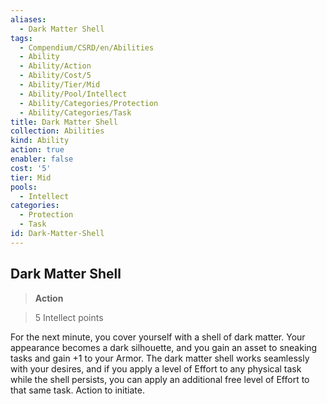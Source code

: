 ```yaml
---
aliases:
  - Dark Matter Shell
tags:
  - Compendium/CSRD/en/Abilities
  - Ability
  - Ability/Action
  - Ability/Cost/5
  - Ability/Tier/Mid
  - Ability/Pool/Intellect
  - Ability/Categories/Protection
  - Ability/Categories/Task
title: Dark Matter Shell
collection: Abilities
kind: Ability
action: true
enabler: false
cost: '5'
tier: Mid
pools:
  - Intellect
categories:
  - Protection
  - Task
id: Dark-Matter-Shell
---
```

## Dark Matter Shell    
>**Action**    
>5 Intellect points  
    
For the next minute, you cover yourself with a shell of dark matter. Your appearance becomes a dark silhouette, and you gain an asset to sneaking tasks and gain +1 to your Armor. The dark matter shell works seamlessly with your desires, and if you apply a level of Effort to any physical task while the shell persists, you can apply an additional free level of Effort to that same task. Action to initiate.

